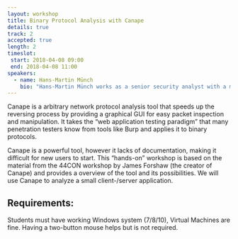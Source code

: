 ```yaml
---
layout: workshop
title: Binary Protocol Analysis with Canape
details: true
track: 2
accepted: true
length: 2
timeslot:
 start: 2018-04-08 09:00
 end: 2018-04-08 11:00
speakers:
  - name: Hans-Martin Münch
    bio: "Hans-Martin Münch works as a senior security analyst with a main focus on penetration testing and offensive security. He also teaches the elective course “Penetration testing” at the University of Applied Sciences Ulm."
---
```


Canape is a arbitrary network protocol analysis tool that speeds up the reversing process by providing a graphical GUI for easy packet inspection and manipulation. It takes the “web application testing paradigm” that many penetration testers know from tools like Burp and applies it to binary protocols.

Canape is a powerful tool, however it lacks of documentation, making it difficult for new users to start. This “hands-on” workshop is based on the material from the 44CON workshop by James Forshaw (the creator of Canape) and provides a overview of the tool and its possibilities. We will use Canape to analyze a small client-/server application.

## Requirements:
Students must have working Windows system (7/8/10), Virtual Machines are fine. Having a two-button mouse helps but is not required.
